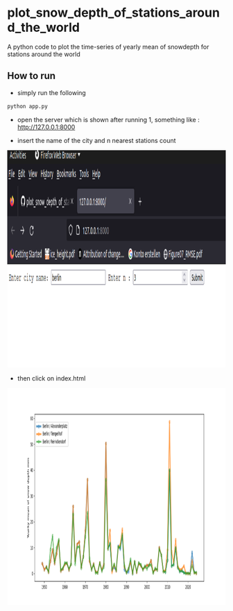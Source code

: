 # plot_snow_depth_of_stations_around_the_world
A python code to plot the time-series of yearly mean of snowdepth for stations around the world 

## How to run

- simply run the following
```python 
python app.py
```
- open the server which is shown after running 1, something like : http://127.0.0.1:8000

- insert the name of the city and n nearest stations count

<img src="fig1.png" alt="logo" title="city name inserting" width="1000" height="500">

- then click on index.html

<img src="test.png" alt="logo" title="city name inserting" width="1000" height="500">




